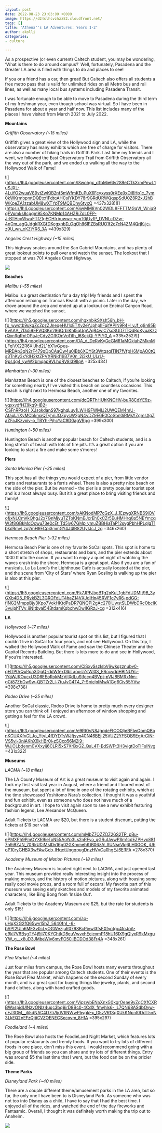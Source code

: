 ```yaml
---
layout: post
date: 2022-08-23 23:03:00 +0000
image: https://d24slhcvzhzz82.cloudfront.net/
tags: []
title: 'Athena''s LA Adventures: Years 1-2'
author: akolli
categories:
- culture

---
```

As a prospective (or even current) Caltech student, you may be wondering, ‘What is there to do around campus?’ Well, fortunately, Pasadena and the Greater LA area is filled with things to do and places to see!

If you or a friend has a car, then great! But Caltech also offers all students a free metro pass that is valid for unlimited rides on all Metro bus and rail lines, as well as many local bus systems including Pasadena Transit.

I was fortunate enough to be able to move to Pasadena during the third term of my freshman year, even though school was virtual. So I have been in Pasadena for about a year and half now. This list includes many of the places I have visited from March 2021 to July 2022.

**Mountains**

_Griffith Observatory (\~15 miles)_

Griffith gives a great view of the Hollywood sign and LA, while the observatory has many exhibits which are free of charge for visitors. There are also a number of hiking trails in Griffith Park. Last time my friends and I went, we followed the East Observatory Trail from Griffith Observatory all the way out of the park, and we ended up walking all the way to the Hollywood Walk of Fame!

![](https://lh4.googleusercontent.com/l8wohgc_d1bMie6lv2SBeCTkXrmPnwL1uSJXL-4LuYO2wuaV89ytZwKiB2nf5mWfmKEuPuX6Fcyxyss0rXEe0xOi8Hp1c_7ym0kWKrmbpmtDQEtcfiFdtqAHCslYKDY78r9GRdURWQqspSdU0Z8R2xJ2hBWKpeZA1zzabUM8wXTYpT9MQBDhv6tyxQ =437x328)![](https://lh4.googleusercontent.com/6jwMM8Vn02WDL8FFTTMGqVI_Wniq9gFVomks8cpgm95Ko7KNMp14AHZRiZdL0FP-JrBTHcxWwuFTfZfgECHfrbuwwc-ycpT0jUyfP_DVNLcDZw-4qOm_agQJdgkRXGfDKcgxnbD_OqOh86lFZBsRUO1f2c7cN4ZM4QrjK-jc-z9U_wn_oKZjYR6_3A =439x329)

_Angeles Crest Highway (\~15 miles)_

This highway snakes around the San Gabriel Mountains, and has plenty of great lookout points to pull over and watch the sunset. The lookout that I stopped at was 701 Angeles Crest Highway.

![](https://d24slhcvzhzz82.cloudfront.net/images/2022/athena/adventures/Angeles%20Highway.jpg)

**Beaches**

_Malibu (\~55 miles)_

Malibu is a great destination for a day trip! My friends and I spent the afternoon relaxing on Trancas Beach with a picnic. Later in the day, we drove around the area and ended up at a lookout on Encinal Canyon Road, where we watched the sunset.

![](https://lh5.googleusercontent.com/hgxnbikSXsh56h_bH-fp_wwctb9ukgZcZpzZJneqeHU1xETXv2eYJphpIlFqifAPlN9R4H_yJf_g9n85BEvAAA_7Dx59EFVQ3Kn286QrbIKhl5qUqA7qR4wlC7scSUD7ITQdBpKyuaKzzrQxnRqRptOPaJeCdyZGfKOnVpTiIh_l6SckQi-YPtY0_A =335x252)![](https://lh4.googleusercontent.com/DA_d_DeRvKyGeGM81aMGkjuhZMknMLFqlVX22R6XIJhd2L1bX1vGpea-MRDAp3qN2rF479pDpCAaOw4u0lBb6XCY6t3WtqsqITIN7fVfpH6MpAO0tQs3TnKy3xYdH2ktZPVXRNid19B7V0n_2j3kU_ULrU-9ps4g4_ywW2bmqap9VLhdRV8I39lIqA =325x434)

_Manhattan (\~30 miles)_

Manhattan Beach is one of the closest beaches to Caltech, if you’re looking for something nearby! I’ve visited this beach on countless occasions. This beach is right next to Hermosa Beach, another one of my favorites.

![](https://lh4.googleusercontent.com/dcQRThHUhKNOHV-buR8CdYE9z-vqxxvdfHZ9kq9-IB2-CSFnRPzoH_XJsokdanS97kghqLuy1LWiH9FWMlJ2UWQEM4mU-AtauIJrXyMCbkmxQTyhriJQZqvcW2gN4vDZ9E6E0CoSbn0jRMsYZgmsXgZaZFaJKzyoiv-o_TBYh-PjhcYaC9D0agVRpg =399x300)

_Huntington (\~50 miles)_

Huntington Beach is another popular beach for Caltech students, and is a long stretch of beach with lots of fire pits. It’s a great option if you are looking to start a fire and make some s’mores!

**Piers**

_Santa Monica Pier (\~25 miles)_

This spot has all the things you would expect of a pier, from little vendor carts and restaurants to a ferris wheel. There is also a pretty nice beach on the side of the pier. But be warned – the pier is a pretty popular tourist spot and is almost always busy. But it’s a great place to bring visiting friends and family!

![](https://lh6.googleusercontent.com/xAKNodMP7cGzX_J_1EzwgXRNB69iOVofjxNLCmVkQhgJ2x7GnMjyuTZToKNmEJcrEh0xCZr5EuHMHrq0p5NEYmcqW3f8GBkMdOcwu73e0cEt_Td5ly67GMp_ymuZBBHjaTaP12svgPbhHPLqlgT1bkdRmyLzq2mH9ECpi3mmGY4J4lB82UyIJcJ_zg =346x260)

_Hermosa Beach Pier (\~32 miles)_

Hermosa Beach Pier is one of my favorite SoCal spots. This spot is home to a short stretch of shops, restaurants and bars, and the pier extends about 1000 ft into the ocean. If you want to enjoy a quiet night of watching the waves crash into the shore, Hermosa is a great spot. Also if you are a fan of musicals, La La Land’s the Lighthouse Cafe is actually located at the pier, and the scene from ‘City of Stars’ where Ryan Gosling is walking up the pier is also at this pier.

![](https://lh5.googleusercontent.com/Fk7JPFJboBTg2pKuL1gbFdUDMIt9B_3yGXb4D5_PRykBZL3GROFdUT4haZ14VXJdIHn45RVF1c7yR6-pdGG-flNG2MmppBjy3Kpo7VokHKtdPaDR7QNQPI2gAc270iUwstSLDWbDRcObclK3vuiphTVv_ijNItbyal54BtdamKqbchwDwIIGRzJ-cg =312x416)

**LA**

_Hollywood (\~17 miles)_

Hollywood is another popular tourist spot on this list, but I figured that I couldn’t live in SoCal for four years, and not see Hollywood. On this trip, I walked the Hollywood Walk of Fame and saw the Chinese Theater and the Capitol Records Building. But there is lots more to do and see in Hollywood, if you’re interested.

![](https://lh5.googleusercontent.com/CiSxvSszIsbV6wkgzznubv0-qHTP0rQuRpa3DjqQ-ddWfexDIbLaooslZsWI0S_ERocvdpHBINUYc-1YaWJKOucxU3D8EEoRokMzVjIXdLuStfccq4BVpt-pVlJ8BMRxNm-gCt87ZbGw9w-QBTZr2Ll-7tuJvG4T4_7-SpielpIMwA1Gg6Civ55YVw =398x738)

_Rodeo Drive (\~25 miles)_

Another SoCal classic, Rodeo Drive is home to pretty much every designer store you can think of! I enjoyed an afternoon of window shopping and getting a feel for the LA crowd.

![](https://lh3.googleusercontent.com/e9Rt0vN8JgqdeFICOQljeBFIwOomQBonKGUXXfvGLJo_YtyL4fDYDTsWJfjsyn40N46BEji25VUZ2YFSOB9EgArGIN-VS5vj-0niAKhX6kHBr0i-zSCcp56M2i9-WJjOLbdenm0VXxyij6CLRi5xS7XrBxG2_QaL4T-EdSWFt3H3vigtDoTIFsINvg =431x322)

**Museums**

_LACMA (\~18 miles)_

The LA County Museum of Art is a great museum to visit again and again. I took my first visit last year in August, where a friend and I toured most of the museum, but spent a lot of time in one of the rotating exhibits, which at the time showcased Yoshitomo Nara’s collection. I thought it was a youthful and fun exhibit, even as someone who does not have much of a background in art. I hope to visit again soon to see a new exhibit featuring fashion legend, Lee Alexander McQueen.

Adult Tickets to LACMA are $20, but there is a student discount, putting the tickets at $16 per visit.

![](https://lh4.googleusercontent.com/mMbZ7OZZDZ26S2TP_pBu-ePMXPh9PmOYXR9ieTxN55AoYp3Ls2nRFyo_gGRuUwwPSm1cdEZPHvo8817h9iBZJN_70RkUDiMsIDv16g02GKmmehKtB06zALSUNsnVkj6LH0GOK_jUhoP10ryGHBX3wFAwGcb-IHqctUngqpugDnzHVvCa0hgEJ6ERFA =278x370)

_Academy Museum of Motion Pictures (\~18 miles)_

The Academy Museum is located right next to LACMA, and just opened last year. This museum provided really interesting insight into the process of making movies, and the history of motion pictures, along with housing some really cool movie props, and a room full of oscars! My favorite part of this museum was seeing early sketches and models of my favorite animated characters, like Bing Bong from ‘Inside Out’.

Adult Tickets to the Academy Museum are $25, but the rate for students is only $15!

![](https://lh6.googleusercontent.com/ao-uHqX2G2fQ65wv15hZ_5640fnI_-6-bAPf2Ulh6ME3v0cLyOGWezjuR079SBcPivwI3fsFXfyotgc4foJoA-e9kl7V6BsgTY4j9jI70KYChtkD8euVwvxhEcicymP18hU16IX9gQlyxR9kMxguYW_g__x8uD3JMbeWiv6mvFO50llBCDOd38Fr4A =348x261)

**The Rose Bowl**

_Flea Market (\~4 miles)_

Just four miles from campus, the Rose Bowl hosts many events throughout the year that are popular among Caltech students. One of their events is the Rose Bowl Flea Market, which happens on the second Sunday of every month, and is a great spot for buying things like jewelry, plants, and second hand clothes, along with hand crafted goods.

![](https://lh3.googleusercontent.com/VipzwbENaXnxG0kgrOeae9yZqCXfCXRBWxspidUlNzyONIz4ugc3bq9irD8Bc0-4CdX_fmyhlx6-_L7QN68ASdbOyw-cEJ3GM__iIi5dNAC4D7ti7ljdVtlNWwP5ygkEu_G5zVR13qXUkKNpnt0DdT5nN3LkEQ2nEFzQjtiCVZOENECSecovm_8HfA =395x297)

_Foodieland (\~4 miles)_

The Rose Bowl also hosts the FoodieLand Night Market, which features lots of popular restaurants and trendy foods. If you want to try lots of different foods in one place, don’t miss this event. I would recommend going with a big group of friends so you can share and try lots of different things. Entry was around $5 the last time that I went, but the food can be on the pricier side.

**Theme Parks**

_Disneyland Park (\~40 miles)_

There are a couple different theme/amusement parks in the LA area, but so far, the only one I have been to is Disneyland Park. As someone who was not too into Disney as a child, I have to say that I had the best time. I enjoyed all of the rides, and watched the end of the day fireworks and Fantasmic. Overall, I thought it was definitely worth making the trip out to Anaheim.

![](https://d24slhcvzhzz82.cloudfront.net/images/2022/athena/adventures/disney.JPG)